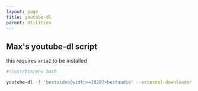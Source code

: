 ```yaml
---
layout: page
title: youtube-dl
parent: Utilities
---
```


## Max's youtube-dl script

this requires `aria2` to be installed

```bash
#!/usr/bin/env bash

youtube-dl -f 'bestvideo[width>=1920]+bestaudio' --external-downloader aria2c $1
```
